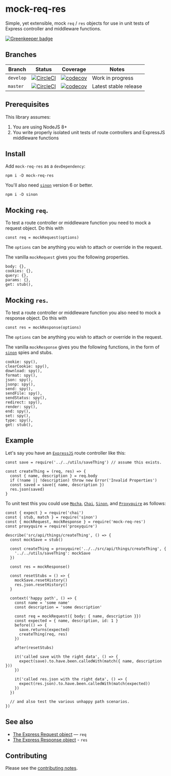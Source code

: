 # mock-req-res

Simple, yet extensible, mock `req` / `res` objects for use in unit tests of Express controller and middleware functions.

[![Greenkeeper badge](https://badges.greenkeeper.io/davesag/mock-req-res.svg)](https://greenkeeper.io/)

## Branches

| Branch | Status | Coverage | Notes |
| ------ | ------ | -------- | - |
| `develop` | [![CircleCI](https://circleci.com/gh/davesag/mock-req-res/tree/develop.svg?style=svg)](https://circleci.com/gh/davesag/mock-req-res/tree/develop) | [![codecov](https://codecov.io/gh/davesag/traverse-folders/branch/develop/graph/badge.svg)](https://codecov.io/gh/davesag/traverse-folders) | Work in progress |
| `master` | [![CircleCI](https://circleci.com/gh/davesag/mock-req-res/tree/master.svg?style=svg)](https://circleci.com/gh/davesag/mock-req-res/tree/master) | [![codecov](https://codecov.io/gh/davesag/traverse-folders/branch/master/graph/badge.svg)](https://codecov.io/gh/davesag/traverse-folders) | Latest stable release |

## Prerequisites

This library assumes:

1. You are using NodeJS 8+
2. You write properly isolated unit tests of route controllers and ExpressJS middleware functions

## Install

Add `mock-req-res` as a `devDependency`:

    npm i -D mock-req-res

You'll also need [`sinon`](https://sinonjs.org) version 6 or better.

    npm i -D sinon

## Mocking `req`.

To test a route controller or middleware function you need to mock a request object. Do this with

```
const req = mockRequest(options)
```

The `options` can be anything you wish to attach or override in the request.

The vanilla `mockRequest` gives you the following properties.

```
body: {},
cookies: {},
query: {},
params: {},
get: stub(),
```

## Mocking `res`.

To test a route controller or middleware function you also need to mock a response object. Do this with

```
const res = mockResponse(options)
```

The `options` can be anything you wish to attach or override in the request.

The vanilla `mockResponse` gives you the following functions, in the form of [`sinon`](https://sinonjs.org) spies and stubs.

```
cookie: spy(),
clearCookie: spy(),
download: spy(),
format: spy(),
json: spy(),
jsonp: spy(),
send: spy(),
sendFile: spy(),
sendStatus: spy(),
redirect: spy(),
render: spy(),
end: spy(),
set: spy(),
type: spy(),
get: stub(),
```

## Example

Let's say you have an [`ExpressJS`](https://expressjs.com) route controller like this:

```
const save = require('../../utils/saveThing') // assume this exists.

const createThing = (req, res) => {
  const { name, description } = req.body
  if (!name || !description) throw new Error('Invalid Properties')
  const saved = save({ name, description })
  res.json(saved)
}
```

To unit test this you could use [`Mocha`](https://mochajs.org), [`Chai`](http://www.chaijs.com), [`Sinon`](https://sinonjs.org), and [`Proxyquire`](https://github.com/thlorenz/proxyquire) as follows:

```
const { expect } = require('chai')
const { stub, match } = require('sinon')
const { mockRequest, mockResponse } = require('mock-req-res')
const proxyquire = require('proxyquire')

describe('src/api/things/createThing', () => {
  const mockSave = stub()

  const createThing = proxyquire('../../src/api/things/createThing', {
    '../../utils/saveThing': mockSave
  })

  const res = mockResponse()

  const resetStubs = () => {
    mockSave.resetHistory()
    res.json.resetHistory()
  }

  context('happy path', () => {
    const name = 'some name'
    const description = 'some description'

    const req = mockRequest({ body: { name, description }})
    const expected = { name, description, id: 1 }
    before(() => {
      save.returns(expected)
      createThing(req, res)
    })

    after(resetStubs)

    it('called save with the right data', () => {
      expect(save).to.have.been.calledWith(match({ name, description }))
    })

    it('called res.json with the right data', () => {
      expect(res.json).to.have.been.calledWith(match(expected))
    })
  })

  // and also test the various unhappy path scenarios.
})
```

## See also

* [The Express Request object](https://expressjs.com/en/api.html#req) — `req`
* [The Express Response object](https://expressjs.com/en/api.html#res) - `res`

## Contributing

Please see the [contributing notes](CONTRIBUTING.md).
